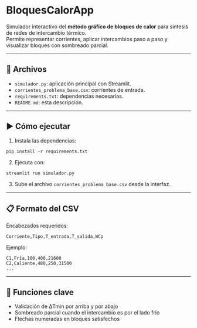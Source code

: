 
# BloquesCalorApp

Simulador interactivo del **método gráfico de bloques de calor** para síntesis de redes de intercambio térmico.  
Permite representar corrientes, aplicar intercambios paso a paso y visualizar bloques con sombreado parcial.

---

## 📁 Archivos

- `simulador.py`: aplicación principal con Streamlit.
- `corrientes_problema_base.csv`: corrientes de entrada.
- `requirements.txt`: dependencias necesarias.
- `README.md`: esta descripción.

---

## ▶️ Cómo ejecutar

1. Instala las dependencias:

```
pip install -r requirements.txt
```

2. Ejecuta con:

```
streamlit run simulador.py
```

3. Sube el archivo `corrientes_problema_base.csv` desde la interfaz.

---

## 📋 Formato del CSV

Encabezados requeridos:

```
Corriente,Tipo,T_entrada,T_salida,WCp
```

Ejemplo:

```
C1,Fría,100,400,21600
C2,Caliente,480,250,31500
...
```

---

## 🧠 Funciones clave

- Validación de ΔTmin por arriba y por abajo
- Sombreado parcial cuando el intercambio es por el lado frío
- Flechas numeradas en bloques satisfechos
